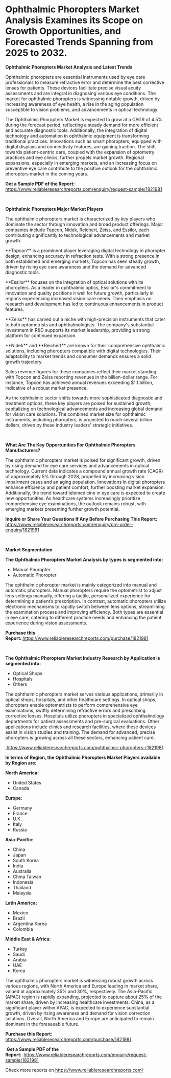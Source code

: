<p><h1>Ophthalmic Phoropters Market Analysis Examines its Scope on Growth Opportunities, and Forecasted Trends Spanning from 2025 to 2032.</h1></p><p><strong>Ophthalmic Phoropters Market Analysis and Latest Trends</strong></p>
<p><p>Ophthalmic phoropters are essential instruments used by eye care professionals to measure refractive error and determine the best corrective lenses for patients. These devices facilitate precise visual acuity assessments and are integral in diagnosing various eye conditions. The market for ophthalmic phoropters is witnessing notable growth, driven by increasing awareness of eye health, a rise in the aging population susceptible to vision problems, and advancements in optical technology.</p><p>The Ophthalmic Phoropters Market is expected to grow at a CAGR of 4.5% during the forecast period, reflecting a steady demand for more efficient and accurate diagnostic tools. Additionally, the integration of digital technology and automation in ophthalmic equipment is transforming traditional practices. Innovations such as smart phoropters, equipped with digital displays and connectivity features, are gaining traction. The shift towards patient-centric care, coupled with the expansion of optometry practices and eye clinics, further propels market growth. Regional expansions, especially in emerging markets, and an increasing focus on preventive eye care contribute to the positive outlook for the ophthalmic phoropters market in the coming years.</p></p>
<p><strong>Get a Sample PDF of the Report:&nbsp;</strong> <a href="https://www.reliableresearchreports.com/enquiry/request-sample/1821981?utm_campaign=2771&utm_medium=2&utm_source=Github&utm_content=ia&utm_term=05032025&utm_id=ophthalmic-phoropters">https://www.reliableresearchreports.com/enquiry/request-sample/1821981</a></p>
<p>&nbsp;</p>
<p><strong>Ophthalmic Phoropters Major Market Players</strong></p>
<p><p>The ophthalmic phoropters market is characterized by key players who dominate the sector through innovation and broad product offerings. Major companies include Topcon, Nidek, Reichert, Zeiss, and Essilor, each contributing significantly to technological advancements and market growth.</p><p>**Topcon** is a prominent player leveraging digital technology in phoropter design, enhancing accuracy in refraction tests. With a strong presence in both established and emerging markets, Topcon has seen steady growth, driven by rising eye care awareness and the demand for advanced diagnostic tools.</p><p>**Essilor** focuses on the integration of optical solutions with its phoropters. As a leader in ophthalmic optics, Essilor's commitment to innovation and quality positions it well for future growth, particularly in regions experiencing increased vision care needs. Their emphasis on research and development has led to continuous enhancements in product features.</p><p>**Zeiss** has carved out a niche with high-precision instruments that cater to both optometrists and ophthalmologists. The company's substantial investment in R&D supports its market leadership, providing a strong platform for continued expansion.</p><p>**Nidek** and **Reichert** are known for their comprehensive ophthalmic solutions, including phoropters compatible with digital technologies. Their adaptability to market trends and consumer demands ensures a solid growth trajectory.</p><p>Sales revenue figures for these companies reflect their market standing, with Topcon and Zeiss reporting revenues in the billion-dollar range. For instance, Topcon has achieved annual revenues exceeding $1.1 billion, indicative of a robust market presence.</p><p>As the ophthalmic sector shifts towards more sophisticated diagnostic and treatment options, these key players are poised for sustained growth, capitalizing on technological advancements and increasing global demand for vision care solutions. The combined market size for ophthalmic instruments, including phoropters, is projected to reach several billion dollars, driven by these industry leaders' strategic initiatives.</p></p>
<p>&nbsp;</p>
<p><strong>What Are The Key Opportunities For Ophthalmic Phoropters Manufacturers?</strong></p>
<p><p>The ophthalmic phoropters market is poised for significant growth, driven by rising demand for eye care services and advancements in optical technology. Current data indicates a compound annual growth rate (CAGR) of approximately 5% through 2028, propelled by increasing vision impairment cases and an aging population. Innovations in digital phoropters enhance efficiency and patient comfort, further boosting market expansion. Additionally, the trend toward telemedicine in eye care is expected to create new opportunities. As healthcare systems increasingly prioritize comprehensive eye examinations, the outlook remains robust, with emerging markets presenting further growth potential.</p></p>
<p><strong>Inquire or Share Your Questions If Any Before Purchasing This Report:</strong> <a href="https://www.reliableresearchreports.com/enquiry/pre-order-enquiry/1821981?utm_campaign=2771&utm_medium=2&utm_source=Github&utm_content=ia&utm_term=05032025&utm_id=ophthalmic-phoropters">https://www.reliableresearchreports.com/enquiry/pre-order-enquiry/1821981</a></p>
<p>&nbsp;</p>
<p><strong>Market Segmentation</strong></p>
<p><strong>The Ophthalmic Phoropters Market Analysis by types is segmented into:</strong></p>
<p><ul><li>Manual Phoropter</li><li>Automatic Phoropter</li></ul></p>
<p><p>The ophthalmic phoropter market is mainly categorized into manual and automatic phoropters. Manual phoropters require the optometrist to adjust lens settings manually, offering a tactile, personalized experience for determining a patient’s prescription. In contrast, automatic phoropters utilize electronic mechanisms to rapidly switch between lens options, streamlining the examination process and improving efficiency. Both types are essential in eye care, catering to different practice needs and enhancing the patient experience during vision assessments.</p></p>
<p><strong>Purchase this Report:&nbsp;</strong><a href="https://www.reliableresearchreports.com/purchase/1821981?utm_campaign=2771&utm_medium=2&utm_source=Github&utm_content=ia&utm_term=05032025&utm_id=ophthalmic-phoropters">https://www.reliableresearchreports.com/purchase/1821981</a></p>
<p>&nbsp;</p>
<p><strong>The Ophthalmic Phoropters Market Industry Research by Application is segmented into:</strong></p>
<p><ul><li>Optical Shops</li><li>Hospitals</li><li>Others</li></ul></p>
<p><p>The ophthalmic phoropters market serves various applications, primarily in optical shops, hospitals, and other healthcare settings. In optical shops, phoropters enable optometrists to perform comprehensive eye examinations, swiftly determining refractive errors and prescribing corrective lenses. Hospitals utilize phoropters in specialized ophthalmology departments for patient assessments and pre-surgical evaluations. Other applications include clinics and research facilities, where these devices assist in vision studies and training. The demand for advanced, precise phoropters is growing across all these sectors, enhancing patient care.</p></p>
<p><a href="https://www.reliableresearchreports.com/ophthalmic-phoropters-r1821981?utm_campaign=2771&utm_medium=2&utm_source=Github&utm_content=ia&utm_term=05032025&utm_id=ophthalmic-phoropters">&nbsp;https://www.reliableresearchreports.com/ophthalmic-phoropters-r1821981</a></p>
<p><strong>In terms of Region, the Ophthalmic Phoropters Market Players available by Region are:</strong></p>
<p>
    <p> <strong> North America: </strong>
        <ul>
            <li>United States</li>
            <li>Canada</li>
        </ul>
        </p> 
    <p> <strong> Europe: </strong>
        <ul>
            <li>Germany</li>
            <li>France</li>
            <li>U.K.</li>
            <li>Italy</li>
            <li>Russia</li>
        </ul>
        </p> 
    <p> <strong> Asia-Pacific: </strong>
        <ul>
            <li>China</li>
            <li>Japan</li>
            <li>South Korea</li>
            <li>India</li>
            <li>Australia</li>
            <li>China Taiwan</li>
            <li>Indonesia</li>
            <li>Thailand</li>
            <li>Malaysia</li>
        </ul>
        </p> 
    <p> <strong> Latin America: </strong>
        <ul>
            <li>Mexico</li>
            <li>Brazil</li>
            <li>Argentina Korea</li>
            <li>Colombia</li>
        </ul>
        </p> 
    <p> <strong> Middle East & Africa: </strong>
        <ul>
            <li>Turkey</li>
            <li>Saudi</li>
            <li>Arabia</li>
            <li>UAE</li>
            <li>Korea</li>
        </ul>
    </p>
    </p>
<p><p>The ophthalmic phoropters market is witnessing robust growth across various regions, with North America and Europe leading in market share, valued at approximately 35% and 30%, respectively. The Asia-Pacific (APAC) region is rapidly expanding, projected to capture about 25% of the market share, driven by increasing healthcare investments. China, as a significant player within APAC, is expected to experience substantial growth, driven by rising awareness and demand for vision correction solutions. Overall, North America and Europe are anticipated to remain dominant in the foreseeable future.</p></p>
<p><strong>Purchase this Report: </strong><a href="https://www.reliableresearchreports.com/purchase/1821981?utm_campaign=2771&utm_medium=2&utm_source=Github&utm_content=ia&utm_term=05032025&utm_id=ophthalmic-phoropters">https://www.reliableresearchreports.com/purchase/1821981</a></p>
<p>&nbsp;<strong>Get a Sample PDF of the Report:&nbsp;&nbsp;</strong><a href="https://www.reliableresearchreports.com/enquiry/request-sample/1821981?utm_campaign=2771&utm_medium=2&utm_source=Github&utm_content=ia&utm_term=05032025&utm_id=ophthalmic-phoropters">https://www.reliableresearchreports.com/enquiry/request-sample/1821981</a></p>
<p><strong></strong></p>
<p>Check more reports on <a href="https://www.reliableresearchreports.com/?utm_campaign=2771&utm_medium=2&utm_source=Github&utm_content=ia&utm_term=05032025&utm_id=ophthalmic-phoropters">https://www.reliableresearchreports.com/</a></p>